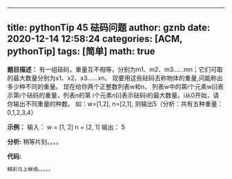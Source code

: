 
---
title: pythonTip 45 砝码问题
author: gznb
date: 2020-12-14 12:58:24
categories: [ACM, pythonTip]
tags: [简单]
math: true
---

**题目描述：**
有一组砝码，重量互不相等，分别为m1、m2、m3……mn；它们可取的最大数量分别为x1、x2、x3……xn。 
现要用这些砝码去称物体的重量,问能称出多少种不同的重量。 
现在给你两个正整数列表w和n， 列表w中的第i个元素w[i]表示第i个砝码的重量，列表n的第
i个元素n[i]表示砝码i的最大数量。i从0开始，请你输出不同重量的种数。
如：w=[1,2], n=[2,1], 则输出5（分析：共有五种重量：0,1,2,3,4）

**示例：**
输入：
w = [1, 2]
n = [2, 1]
输出：
5


**分析:**
稍等片刻。。。。

**代码:**
```python
精彩马上继续。。。。。
```
